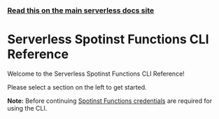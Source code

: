 <!--
title: Serverless - Spotinst Functions - CLI Reference
menuText: CLI Reference
layout: Doc
-->

<!-- DOCS-SITE-LINK:START automatically generated  -->
### [Read this on the main serverless docs site](https://www.serverless.com/framework/docs/providers/spotinst/cli-reference/)
<!-- DOCS-SITE-LINK:END -->

# Serverless Spotinst Functions CLI Reference

Welcome to the Serverless Spotinst Functions CLI Reference!

Please select a section on the left to get started.

**Note:** Before continuing [Spotinst Functions credentials](../guide/credentials.md) are required for using the CLI.
